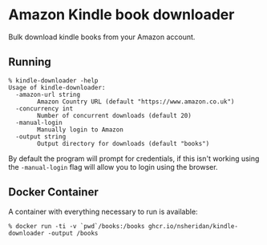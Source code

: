 # Amazon Kindle book downloader

Bulk download kindle books from your Amazon account.

## Running

```
% kindle-downloader -help
Usage of kindle-downloader:
  -amazon-url string
    	Amazon Country URL (default "https://www.amazon.co.uk")
  -concurrency int
    	Number of concurrent downloads (default 20)
  -manual-login
    	Manually login to Amazon
  -output string
    	Output directory for downloads (default "books")
```

By default the program will prompt for credentials, if this isn't working using the `-manual-login` flag will allow you to login using the browser.

## Docker Container

A container with everything necessary to run is available:

```
% docker run -ti -v `pwd`/books:/books ghcr.io/nsheridan/kindle-downloader -output /books
```
